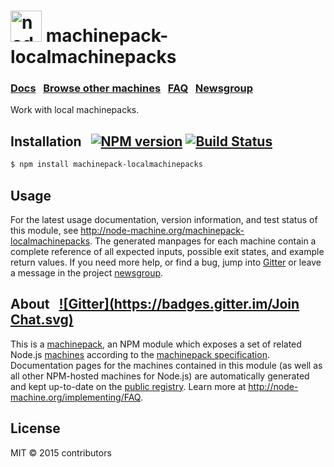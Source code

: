 <h1>
  <a href="http://node-machine.org" title="Node-Machine public registry"><img alt="node-machine logo" title="Node-Machine Project" src="http://node-machine.org/images/machine-anthropomorph-for-white-bg.png" width="50" /></a>
  machinepack-localmachinepacks
</h1>

### [Docs](http://node-machine.org/machinepack-localmachinepacks) &nbsp; [Browse other machines](http://node-machine.org/machinepacks) &nbsp;  [FAQ](http://node-machine.org/implementing/FAQ)  &nbsp;  [Newsgroup](https://groups.google.com/forum/?hl=en#!forum/node-machine)

Work with local machinepacks.


## Installation &nbsp; [![NPM version](https://badge.fury.io/js/machinepack-localmachinepacks.svg)](http://badge.fury.io/js/machinepack-localmachinepacks) [![Build Status](https://travis-ci.org/mikermcneil/machinepack-localmachinepacks.png?branch=master)](https://travis-ci.org/mikermcneil/machinepack-localmachinepacks)

```sh
$ npm install machinepack-localmachinepacks
```

## Usage

For the latest usage documentation, version information, and test status of this module, see <a href="http://node-machine.org/machinepack-localmachinepacks" title="Work with local machinepacks. (for node.js)">http://node-machine.org/machinepack-localmachinepacks</a>.  The generated manpages for each machine contain a complete reference of all expected inputs, possible exit states, and example return values.  If you need more help, or find a bug, jump into [Gitter](https://gitter.im/node-machine/general) or leave a message in the project [newsgroup](https://groups.google.com/forum/?hl=en#!forum/node-machine).

## About  &nbsp; [![Gitter](https://badges.gitter.im/Join Chat.svg)](https://gitter.im/node-machine/general?utm_source=badge&utm_medium=badge&utm_campaign=pr-badge&utm_content=badge)

This is a [machinepack](http://node-machine.org/machinepacks), an NPM module which exposes a set of related Node.js [machines](http://node-machine.org/spec/machine) according to the [machinepack specification](http://node-machine.org/spec/machinepack).
Documentation pages for the machines contained in this module (as well as all other NPM-hosted machines for Node.js) are automatically generated and kept up-to-date on the <a href="http://node-machine.org" title="Public machine registry for Node.js">public registry</a>.
Learn more at <a href="http://node-machine.org/implementing/FAQ" title="Machine Project FAQ (for implementors)">http://node-machine.org/implementing/FAQ</a>.

## License

MIT &copy; 2015 contributors

